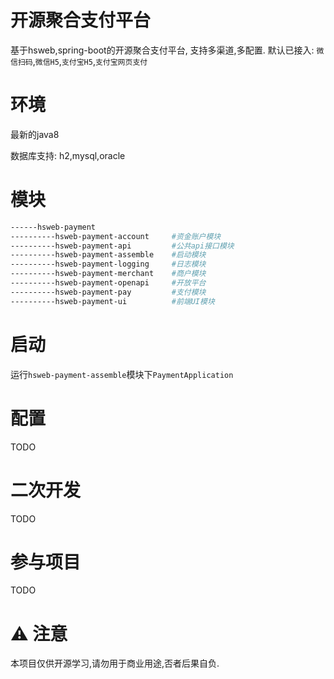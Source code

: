 # 开源聚合支付平台

基于hsweb,spring-boot的开源聚合支付平台, 支持多渠道,多配置. 默认已接入: `微信扫码`,`微信H5`,`支付宝H5`,`支付宝网页支付`

# 环境

最新的java8

数据库支持: h2,mysql,oracle

# 模块
```bash
------hsweb-payment
----------hsweb-payment-account     #资金账户模块
----------hsweb-payment-api         #公共api接口模块
----------hsweb-payment-assemble    #启动模块
----------hsweb-payment-logging     #日志模块
----------hsweb-payment-merchant    #商户模块
----------hsweb-payment-openapi     #开放平台
----------hsweb-payment-pay         #支付模块
----------hsweb-payment-ui          #前端UI模块
```


# 启动

运行`hsweb-payment-assemble`模块下`PaymentApplication`

# 配置

TODO

# 二次开发

TODO

# 参与项目
TODO

# ⚠️ 注意

本项目仅供开源学习,请勿用于商业用途,否者后果自负.